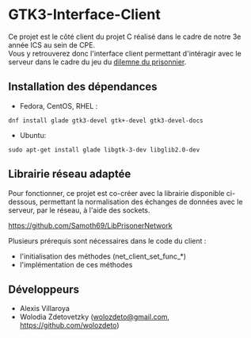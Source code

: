 # GTK3-Interface-Client

Ce projet est le côté client du projet C réalisé dans le cadre de notre 3e année ICS au sein de CPE.    
Vous y retrouverez donc l'interface client permettant d'intéragir avec le serveur dans le cadre du jeu du [dilemne du prisonnier](https://en.wikipedia.org/wiki/Prisoner%27s_dilemma).

## Installation des dépendances

- Fedora, CentOS, RHEL :
```
dnf install glade gtk3-devel gtk+-devel gtk3-devel-docs

```
- Ubuntu:
```
sudo apt-get install glade libgtk-3-dev libglib2.0-dev
```

## Librairie réseau adaptée

Pour fonctionner, ce projet est co-créer avec la librairie disponible ci-dessous, permettant
la normalisation des échanges de données avec le serveur, par le réseau, à l'aide des sockets.

https://github.com/Samoth69/LibPrisonerNetwork

Plusieurs prérequis sont nécessaires dans le code du client :
- l'initialisation des méthodes (net_client_set_func_*)
- l'implémentation de ces méthodes

## Développeurs

- Alexis Villaroya
- Wolodia Zdetovetzky (wolozdeto@gmail.com, https://github.com/wolozdeto)
